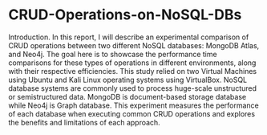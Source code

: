 # CRUD-Operations-on-NoSQL-DBs

Introduction.
In this report, I will describe an experimental comparison of CRUD operations between two
different NoSQL databases: MongoDB Atlas, and Neo4j. The goal here is to showcase the
performance time comparisons for these types of operations in different environments, along with
their respective efficiencies.
This study relied on two Virtual Machines using Ubuntu and Kali Linux operating systems using
VirtualBox.
NoSQL database systems are commonly used to process huge-scale unstructured or semistructured data. MongoDB is document-based storage database while Neo4j is Graph database.
This experiment measures the performance of each database when executing common CRUD
operations and explores the benefits and limitations of each approach.
